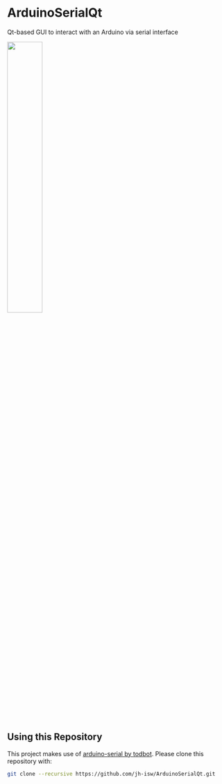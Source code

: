 # ArduinoSerialQt
Qt-based GUI to interact with an Arduino via serial interface

<img src="https://user-images.githubusercontent.com/26556312/31142983-2c702a94-a87c-11e7-93a6-ba666945f272.png" width="40%"></img>

## Using this Repository
This project makes use of [arduino-serial by todbot](https://github.com/todbot/arduino-serial).
Please clone this repository with:
```sh
git clone --recursive https://github.com/jh-isw/ArduinoSerialQt.git
```
